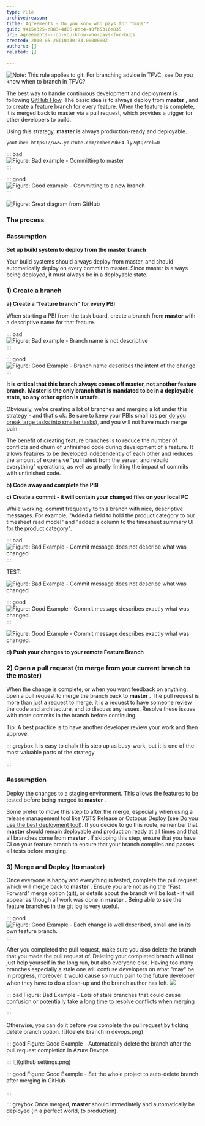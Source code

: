 ```yaml
---
type: rule
archivedreason: 
title: Agreements - Do you know who pays for 'bugs'?
guid: 9415e325-c883-4d06-8dc4-40fb5316e835
uri: agreements---do-you-know-who-pays-for-bugs
created: 2010-05-20T10:30:33.0000000Z
authors: []
related: []

---
```


![Note: This rule applies to git. For branching advice in TFVC, see Do you know when to branch in TFVC?](finishing-a-feature-with-world-class-flow.jpg)  

The best way to handle continuous development and deployment is following [GitHub Flow](https://guides.github.com/introduction/flow/). The basic idea is to always deploy from  **master** , and to create a feature branch for every feature. When the feature is complete, it is merged back to master via a pull request, which provides a trigger for other developers to build.

Using this strategy,  **master** is always production-ready and deployable.

<!--endintro-->


`youtube: https://www.youtube.com/embed/9bP4-ly2qtQ?rel=0`
 




::: bad  
![Figure: Bad example - Committing to master](commit-master-bad.jpg)  
:::


::: good  
![Figure: Good example - Committing to a new branch](commit-branch-good.jpg)  
:::

![Figure: Great diagram from        GitHub](github-flow.jpg)  

### The process

### #assumption


**Set up build system to deploy from the master branch**

Your build systems should always deploy from master, and should automatically deploy on every commit to master.
Since master is always being deployed, it must always be in a deployable state.

### 1) Create a branch

**a) Create a "feature branch" for every PBI**

When starting a PBI from the task board, create a branch from      **master** with a descriptive name for that feature.


::: bad  
![Figure: Bad example - Branch name is not descriptive](https://raw.githubusercontent.com/SSWConsulting/SSW.Rules.Content/sample-content-with-guid/rules/agreements---do-you-know-who-pays-for-bugs/GoodCommitMessage.png)  
:::


::: good  
![Figure: Good Example - Branch name describes the intent of the change](GoodBranchName.png)  
:::

**It is critical that this branch always comes off master, not another feature branch. Master is the only branch that is mandated to be in a deployable state, so any other option is unsafe.**

Obviously, we're creating a lot of branches and merging a lot under this strategy - and that's ok.  Be sure to keep your PBIs small (as per [do you break large tasks into smaller tasks](/estimating-do-you-break-large-tasks-into-smaller-tasks)), and you will not have much merge pain.

The benefit of creating feature branches is to reduce the number of conflicts and churn of unfinished code during development of a feature.  It allows features to be developed independently of each other and reduces the amount of expensive "pull latest from the server, and rebuild everything" operations, as well as greatly limiting the impact of commits with unfinished code.

**b) Code away and complete the PBI**

**c) Create a commit - it will contain your changed files on your local PC**

While working, commit frequently to this branch with nice, descriptive messages. For example, "Added a field to hold the product category to our timesheet read model" and "added a column to the timesheet summary UI for the product category".


::: bad  
![Figure: Bad Example - Commit message does not describe what was changed](BadCommitMessage.png)  
:::



TEST: 

![Figure: Bad Example - Commit message does not describe what was changed](BadCommitMessage.png)  






::: good  
![Figure: Good Example - Commit message describes exactly what was changed.](GoodCommitMessage.png)  
:::







![Figure: Good Example - Commit message describes exactly what was changed.](GoodCommitMessage.png) 


**d) Push your changes to your remote Feature Branch**

### 2) Open a pull request (to merge from your current branch to the master)


When the change is complete, or when you want feedback on anything, open a pull request to merge the branch back to      **master** . The pull request is more than just a request to merge, it is a request to have someone review the code and architecture, and to discuss any issues.  Resolve these issues with more commits in the branch before continuing.

Tip: A best practice is to have another developer review your work and then approve.


::: greybox
It is easy to chalk this step up as busy-work, but it is one of the most valuable parts of the strategy

:::

### #assumption


Deploy the changes to a staging environment.  This allows the features to be tested before being merged to      **master** .

Some prefer to move this step to after the merge, especially when using a release management tool like VSTS Release or Octopus Deploy (see     [Do you use the best deployment tool](/do-you-use-the-best-deployment-tool)).  If you decide to go this route, remember that      **master** should remain deployable and production ready at all times and that all branches come from      **master** .  If skipping this step, ensure that you have CI on your feature branch to ensure that your branch compiles and passes all tests before merging.

### 3) Merge and Deploy (to master)


Once everyone is happy and everything is tested, complete the pull request, which will merge back to      **master** . Ensure you are not using the "Fast Forward" merge option (git), or details about the branch will be lost - it will appear as though all work was done in      **master** . Being able to see the feature branches in the git log is very useful.


::: good  
![Figure: Good Example - Each change is well described, small and in its own feature branch.](GoodGitHistory.png)  
:::

After you completed the pull request, make sure you also delete the branch     that you made the pull request of. Deleting your completed branch will not just help yourself in the long run, but also everyone else. Having too many branches especially a stale one will confuse developers on what "may" be in progress, moreover it would cause so much pain to the future developer when they have to do a clean-up and the branch author has left.
![](bad-figure-stale-branches2.png)




::: bad
Figure: Bad Example - Lots of stale branches that could cause confusion or potentially take a long time to resolve conflicts when merging

:::

Otherwise, you can do it before you complete the pull request by ticking     delete branch option.
![](delete branch in devops.png)



::: good
Figure: Good Example - Automatically delete the branch after the pull         request completion in Azure Devops

:::
![](github settings.png)

::: good
Figure: Good Example - Set the whole project to auto-delete branch after         merging in GitHub

:::


::: greybox
Once merged,      **master** should immediately and automatically be deployed (in a perfect world, to production).  
:::

